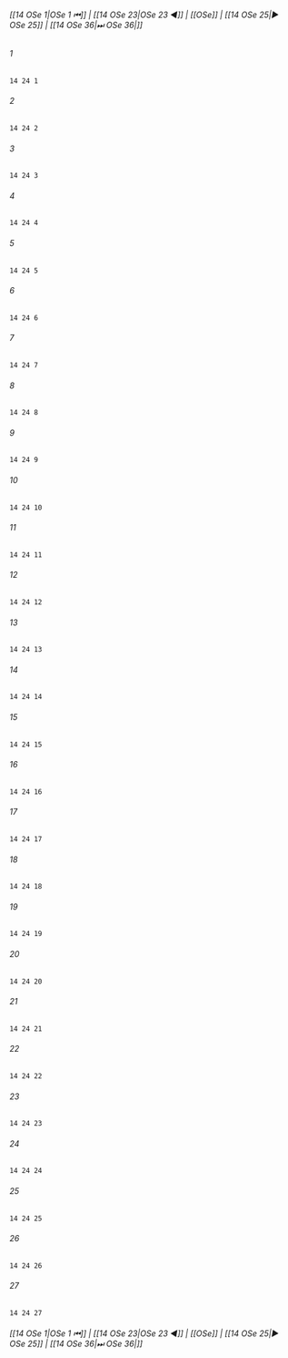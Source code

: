 
###### [[14 OSe 1|OSe 1 ⏮]] | [[14 OSe 23|OSe 23 ◀]] | [[OSe]] | [[14 OSe 25|▶ OSe 25]] | [[14 OSe 36|⏭ OSe 36|]]

###### 1
``` verse
14 24 1 
```
###### 2
``` verse
14 24 2 
```
###### 3
``` verse
14 24 3 
```
###### 4
``` verse
14 24 4 
```
###### 5
``` verse
14 24 5 
```
###### 6
``` verse
14 24 6 
```
###### 7
``` verse
14 24 7 
```
###### 8
``` verse
14 24 8 
```
###### 9
``` verse
14 24 9 
```
###### 10
``` verse
14 24 10 
```
###### 11
``` verse
14 24 11 
```
###### 12
``` verse
14 24 12 
```
###### 13
``` verse
14 24 13 
```
###### 14
``` verse
14 24 14 
```
###### 15
``` verse
14 24 15 
```
###### 16
``` verse
14 24 16 
```
###### 17
``` verse
14 24 17 
```
###### 18
``` verse
14 24 18 
```
###### 19
``` verse
14 24 19 
```
###### 20
``` verse
14 24 20 
```
###### 21
``` verse
14 24 21 
```
###### 22
``` verse
14 24 22 
```
###### 23
``` verse
14 24 23 
```
###### 24
``` verse
14 24 24 
```
###### 25
``` verse
14 24 25 
```
###### 26
``` verse
14 24 26 
```
###### 27
``` verse
14 24 27 
```

###### [[14 OSe 1|OSe 1 ⏮]] | [[14 OSe 23|OSe 23 ◀]] | [[OSe]] | [[14 OSe 25|▶ OSe 25]] | [[14 OSe 36|⏭ OSe 36|]]


